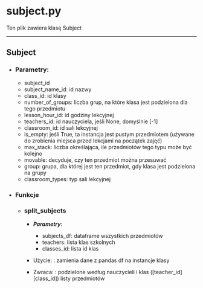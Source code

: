 # subject.py

Ten plik zawiera klasę Subject

---

## Subject
* ### Parametry:
    * subject_id
    * subject_name_id: id nazwy
    * class_id: id klasy
    * number_of_groups: liczba grup, na które klasa jest podzielona dla tego przedmiotu
    * lesson_hour_id: id godziny lekcyjnej
    * teachers_id: id nauczyciela, jeśli None, domyślnie [-1]
    * classroom_id: id sali lekcyjnej
    * is_empty: jeśli True, ta instancja jest pustym przedmiotem 
      (używane do zrobienia miejsca przed lekcjami na początek zajęć)
    * max_stack: liczba określająca, ile przedmiotów tego typu może być kolejno
    * movable: decyduje, czy ten przedmiot można przesuwać
    * group: grupa, dla której jest ten przedmiot, gdy klasa jest podzielona na grupy
    * classroom_types: typ sali lekcyjnej

* ### Funkcje
  * ### split_subjects
      * ***Parametry***:
          * subjects_df: dataframe wszystkich przedmiotów
          * teachers: lista klas szkolnych
          * classes_id: lista id klas

      * Użycie:
      : zamienia dane z pandas df na instancje klasy  

      * Zwraca:
      : podzielone według nauczycieli i klas ([teacher_id][class_id]) listy przedmiotów
